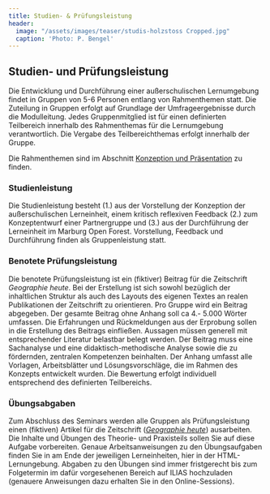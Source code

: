 ```yaml
---
title: Studien- & Prüfungsleistung
header:
  image: "/assets/images/teaser/studis-holzstoss Cropped.jpg"
  caption: 'Photo: P. Bengel'
---
```


## Studien- und Prüfungsleistung

Die Entwicklung und Durchführung einer außerschulischen Lernumgebung findet in Gruppen von 5-6 Personen entlang von Rahmenthemen statt. Die Zuteilung in Gruppen erfolgt auf Grundlage der Umfrageergebnisse durch die Modulleitung. Jedes Gruppenmitglied ist für einen definierten Teilbereich innerhalb des Rahmenthemas für die Lernumgebung verantwortlich. Die Vergabe des Teilbereichthemas erfolgt innerhalb der Gruppe.

Die Rahmenthemen sind im Abschnitt [Konzeption und Präsentation](link) zu finden.

### Studienleistung
Die Studienleistung besteht (1.) aus der Vorstellung der Konzeption der außerschulischen Lerneinheit, einem kritisch reflexiven Feedback (2.) zum Konzeptentwurf einer Partnergruppe und (3.) aus der Durchführung der Lerneinheit im Marburg Open Forest. Vorstellung, Feedback und Durchführung finden als Gruppenleistung statt.

### Benotete Prüfungsleistung
Die benotete Prüfungsleistung ist ein (fiktiver) Beitrag für die Zeitschrift _Geographie heute_. Bei der Erstellung ist sich sowohl bezüglich der inhaltlichen Struktur als auch des Layouts des eigenen Textes an realen Publikationen der Zeitschrift zu orientieren. Pro Gruppe wird ein Beitrag abgegeben. Der gesamte Beitrag ohne Anhang soll ca 4.- 5.000 Wörter umfassen. Die Erfahrungen und Rückmeldungen aus der Erprobung sollen in die Erstellung des Beitrags einfließen. Aussagen müssen generell mit entsprechender Literatur belastbar belegt werden. Der Beitrag muss eine Sachanalyse und eine didaktisch-methodische Analyse sowie die zu fördernden, zentralen Kompetenzen beinhalten. Der Anhang umfasst alle Vorlagen, Arbeitsblätter und Lösungsvorschläge, die im Rahmen des Konzepts entwickelt wurden. Die Bewertung erfolgt individuell entsprechend des definierten Teilbereichs.

### Übungsabgaben
Zum Abschluss des Seminars werden alle Gruppen als Prüfungsleistung einen (fiktiven) Artikel für die Zeitschrift ([_Geographie heute_](https://www.friedrich-verlag.de/shop/sekundarstufe/erdkunde/fachzeitschriften/geographie-heute)) ausarbeiten. Die Inhalte und Übungen des Theorie- und Praxisteils sollen Sie auf diese Aufgabe vorbereiten.
Genaue Arbeitsanweisungen zu den Übungsaufgaben finden Sie in am Ende der jeweiligen Lerneinheiten, hier in der HTML-Lernungebung. Abgaben zu den Übungen sind immer fristgerecht bis zum Folgetermin im dafür vorgesehenen Bereich auf ILIAS hochzuladen (genauere Anweisungen dazu erhalten Sie in den Online-Sessions). 
 

